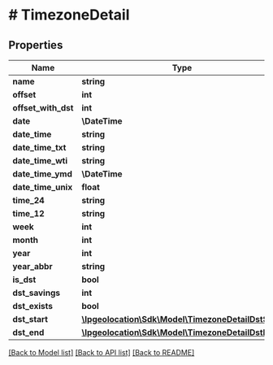 # # TimezoneDetail

## Properties

Name | Type | Description | Notes
------------ | ------------- | ------------- | -------------
**name** | **string** |  | [optional]
**offset** | **int** |  | [optional]
**offset_with_dst** | **int** |  | [optional]
**date** | **\DateTime** |  | [optional]
**date_time** | **string** |  | [optional]
**date_time_txt** | **string** |  | [optional]
**date_time_wti** | **string** |  | [optional]
**date_time_ymd** | **\DateTime** |  | [optional]
**date_time_unix** | **float** |  | [optional]
**time_24** | **string** |  | [optional]
**time_12** | **string** |  | [optional]
**week** | **int** |  | [optional]
**month** | **int** |  | [optional]
**year** | **int** |  | [optional]
**year_abbr** | **string** |  | [optional]
**is_dst** | **bool** |  | [optional]
**dst_savings** | **int** |  | [optional]
**dst_exists** | **bool** |  | [optional]
**dst_start** | [**\Ipgeolocation\Sdk\\Model\TimezoneDetailDstStart**](TimezoneDetailDstStart.md) |  | [optional]
**dst_end** | [**\Ipgeolocation\Sdk\\Model\TimezoneDetailDstEnd**](TimezoneDetailDstEnd.md) |  | [optional]

[[Back to Model list]](../../README.md#models) [[Back to API list]](../../README.md#endpoints) [[Back to README]](../../README.md)
